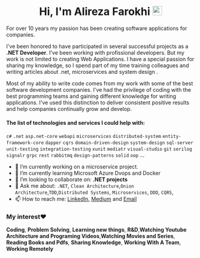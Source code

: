 <h1 align="center">Hi, I'm Alireza Farokhi <img src="https://media.giphy.com/media/hvRJCLFzcasrR4ia7z/giphy.gif" width="25px"></h1>

<p>For over 10 years my passion has been creating software applications for companies.</p>

<p>I've been honored to have participated in several successful projects as a <b>.NET Developer</b>. I've been working with profissional developers. But my work is not limited to creating Web Applications. I have a special passion for sharing my knowledge, so I spend part of my time training colleagues and writing articles about .net, microservices and system design .</p>

<p>Most of my ability to write code comes from my work with some of the best software development companies. I've had the privilege of coding with the best programming teams and gaining different knowledge for writing applications. I've used this distinction to deliver consistent positive results and help companies continually grow and develop.</p>

<h4>The list of technologies and services I could help with:</h4>

`c#` `.net` `asp.net-core` `webapi` `microservices` `distributed-system` `entity-framework-core` `dapper` `cqrs` `domain-driven-design` `system-design` `sql-server` `unit-testing` `integration-testing` `xunit` `mediatr` `visual-studio` `git` `serilog` `signalr` `grpc` `rest` `rabbitmq` `design-patterns` `solid` `oop` ...

</p>

- 🔭 I’m currently working on a microservice project.
- 🌱 I’m currently learning Microsoft Azure Dvops and Docker
- 👯 I’m looking to collaborate on: **.NET projects**
- 💬 Ask me about: `.NET`, `Clean Architecture`,`Onion Architecture`,`TDD`,`Distributed Systems`, `Microservices`, `DDD`, `CQRS`,
- 📫 How to reach me: [LinkedIn](https://www.linkedin.com/in/alirezafarokhi/), [Medium](https://alirezafarokhi.medium.com/) and [Email](arffarokhi166@gmail.com) 

### My interest❤️ 

**Coding**, **Problem Solving**, **Learning new things**, **R&D**,**Watching Youtube Architecture and Programing Videos**,**Watching Movies and Series**, **Reading Books and Pdfs**, **Sharing Knowledge**, **Working With A Team**, **Working Remotely**
